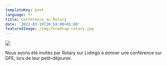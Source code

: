 ```yaml
---
templateKey: post
language: fr
title: Conférence au Rotary
date: '2022-03-19T20:58:00+01:00'
featuredImage: /img/föredrag-rotary.jpg
---
```

![](/img/föredrag-rotary.jpg)

Nous avons été invités par Rotary sur Lidingö à donner une conférence sur DPE, lors de leur petit-déjeuner.
